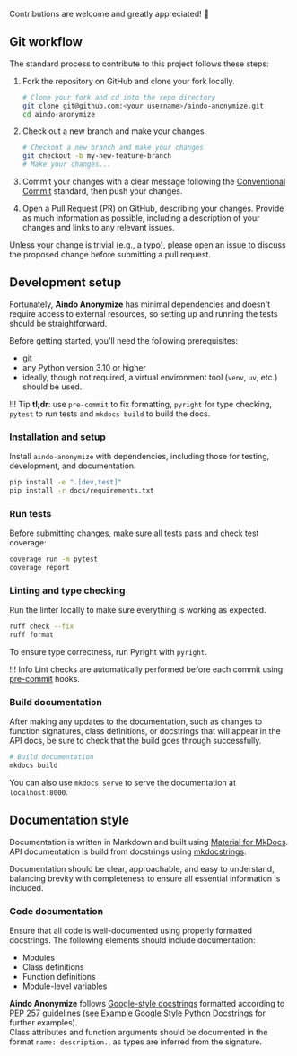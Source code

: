 <!--
SPDX-FileCopyrightText: 2025 Aindo SpA

SPDX-License-Identifier: MIT
-->

Contributions are welcome and greatly appreciated! :tada:

## Git workflow

The standard process to contribute to this project follows these steps:

1. Fork the repository on GitHub and clone your fork locally.
    ```bash
    # Clone your fork and cd into the repo directory
    git clone git@github.com:<your username>/aindo-anonymize.git
    cd aindo-anonymize
    ```
2. Check out a new branch and make your changes.
    ```bash
    # Checkout a new branch and make your changes
    git checkout -b my-new-feature-branch
    # Make your changes...
    ```

3. Commit your changes with a clear message following
the [Conventional Commit](https://www.conventionalcommits.org/) standard,
then push your changes.

4. Open a Pull Request (PR) on GitHub, describing your changes.
Provide as much information as possible, including a description of your changes and links to any relevant issues.

Unless your change is trivial (e.g., a typo), please open an issue to discuss the proposed change before submitting a pull request.


## Development setup

Fortunately, **Aindo Anonymize** has minimal dependencies and doesn't require access to external resources,
so setting up and running the tests should be straightforward.

Before getting started, you'll need the following prerequisites:

- git
- any Python version 3.10 or higher
- ideally, though not required, a virtual environment tool (`venv`, `uv`, etc.) should be used.

!!! Tip
    **tl;dr**: use `pre-commit` to fix formatting, `pyright` for type checking,
    `pytest` to run tests and `mkdocs build` to build the docs.

### Installation and setup

Install `aindo-anonymize` with dependencies, including those for testing, development, and documentation.

```bash
pip install -e ".[dev,test]"
pip install -r docs/requirements.txt
```

### Run tests

Before submitting changes, make sure all tests pass and check test coverage:

```bash
coverage run -m pytest
coverage report
```

### Linting and type checking

Run the linter locally to make sure everything is working as expected.

```bash
ruff check --fix
ruff format
```

To ensure type correctness, run Pyright with `pyright`.

!!! Info
    Lint checks are automatically performed before each commit using [pre-commit](https://pre-commit.com/) hooks.

### Build documentation

After making any updates to the documentation, such as changes to function signatures,
class definitions, or docstrings that will appear in the API docs,
be sure to check that the build goes through successfully.

```bash
# Build documentation
mkdocs build
```

You can also use `mkdocs serve` to serve the documentation at `localhost:8000`.

## Documentation style

Documentation is written in Markdown and built using [Material for MkDocs](https://squidfunk.github.io/mkdocs-material/).
API documentation is build from docstrings using [mkdocstrings](https://mkdocstrings.github.io/).

Documentation should be clear, approachable, and easy to understand,
balancing brevity with completeness to ensure all essential information is included.

### Code documentation

Ensure that all code is well-documented using properly formatted docstrings.
The following elements should include documentation:

- Modules
- Class definitions
- Function definitions
- Module-level variables

**Aindo Anonymize** follows [Google-style docstrings](https://google.github.io/styleguide/pyguide.html#38-comments-and-docstrings)
formatted according to [PEP 257](https://www.python.org/dev/peps/pep-0257/) guidelines
(see [Example Google Style Python Docstrings](https://sphinxcontrib-napoleon.readthedocs.io/en/latest/example_google.html)
for further examples).  
Class attributes and function arguments should be documented in the format `name: description.`,
as types are inferred from the signature. 

